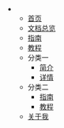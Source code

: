 - <!-- _sidebar.md -->
  - [首页](/)
  - [文档总览](docs/overview.md)
  - [指南](guide.md)
  - [教程](api.md)
  - 分类一
    - [简介](docs/category1/intro.md)
    - [详情](docs/category1/details.md)
  - 分类二
    - [指南](docs/category2/guide.md)
    - [教程](docs/category2/tutorial.md)
  - [关于我](about.md)